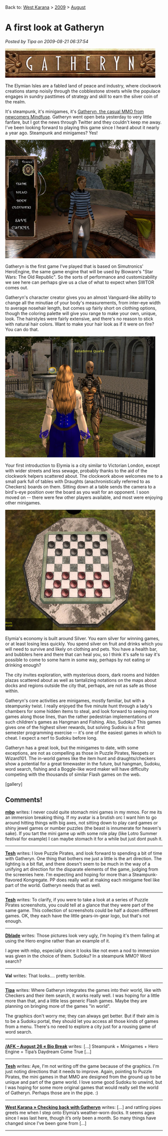 Back to: [West Karana](/posts/westkarana.md) > [2009](/posts/2009/westkarana.md) > [August](./westkarana.md)
# A first look at Gatheryn

*Posted by Tipa on 2009-08-21 06:37:54*

![Gatheryn Logo](../../../uploads/2009/08/Gatheryn-2009-08-20-18-39-39-75.jpg "Gatheryn Logo")

The Elymian Isles are a fabled land of peace and industry, where clockwork creations stamp noisily through the cobblestone streets while the populace engages in sundry pasttimes of strategy and skill to earn the silver coin of the realm.

It's steampunk, it's minigames, it's [Gatheryn, the casual MMO from newcomers Mindfuse](http://www.mindfusegames.com/). Gatheryn went open beta yesterday to very little fanfare, but I got the news through Twitter and they couldn't keep me away. I've been looking forward to playing this game since I heard about it nearly a year ago. Steampunk and minigames? Yes!

![Gatheryn character creator](../../../uploads/2009/08/Gatheryn-2009-08-20-18-41-52-88.jpg "Gatheryn character creator")

Gatheryn is the first game I've played that is based on Simutronics' HeroEngine, the same game engine that will be used by Bioware's "Star Wars: The Old Republic". So the sorts of performance and customizability we see here can perhaps give us a clue of what to expect when SWTOR comes out.

Gatheryn's character creator gives you an almost Vanguard-like ability to change all the minutiae of your body's measurements, from inter-eye width to average nosehair length, but comes up fairly short on clothing options, though the coloring palette will give you range to make your own, unique, look. The hairstyles were fairly extensive, and there's no reason to stick with natural hair colors. Want to make your hair look as if it were on fire? You can do that.

![A clockwork welcomes me to the checkers table](../../../uploads/2009/08/Gatheryn-2009-08-20-18-51-28-13.jpg "A clockwork welcomes me to the checkers table")

Your first introduction to Elymia is a city similar to Victorian London, except with wider streets and less sewage, probably thanks to the aid of the clockwork helpers scattered about. The clockwork above welcomes me to a small park full of tables with Draughts (anachronistically referred to as Checkers) boards on them. Sitting down at a table sends the camera to a bird's-eye position over the board as you wait for an opponent. I soon moved on -- there were few other players available, and most were enjoying other minigames.

![The game of Draughts/Checkers](../../../uploads/2009/08/Gatheryn-2009-08-20-18-56-19-81.jpg "The game of Draughts/Checkers")

Elymia's economy is built around Silver. You earn silver for winning games, or at least losing less quickly. You spend silver on fruit and drinks which you will need to survive and likely on clothing and pets. You have a health bar, and bubblers here and there that can heal you, so I think it's safe to say it's possible to come to some harm in some way, perhaps by not eating or drinking enough?

The city invites exploration, with mysterious doors, dark rooms and hidden plazas scattered about as well as tantalizing notations on the maps about docks and regions outside the city that, perhaps, are not as safe as those within.

Gatheryn's core activities are minigames, mostly familiar, but with a steampunky twist. I really enjoyed the five minute hunt through a lady's chambers for some hidden items to steal, and look forward to seeing more games along those lines, than the rather pedestrian implementations of such children's games as Hangman and Fishing. Also, Sudoku? This games gives one of the highest silver rewards, but solving Sudoku is a first semester programming exercise -- it's one of the easiest games in which to cheat. I expect a nerf to Sudoku before long.

Gatheryn has a great look, but the minigames to date, with some exceptions, are not as compelling as those in Puzzle Pirates, Neopets or Wizard101. The in-world games like the item hunt and draughts/checkers show a potential for a great timewaster in the future, but hangman, Sudoku, word search, fishing and a Boggle-like word maker will have difficulty competing with the thousands of similar Flash games on the web.

[gallery]

## Comments!

**[mbp](http://mindbendingpuzzles.blogspot,com)** writes: I never could quite stomach mini games in my mmos. For me its an immersion breaking thing. If my avatar is a brutish orc I want him to go around hitting things with big axes, not sitting down to play card games or shiny jewel games or number puzzles (the beast is innumerate for heaven's sake). If you tart the mini game up with some role play (like Lotro Summer festival for example) I can maybe stomach it for a while but just dont push it.

---

**[Tesh](http://tishtoshtesh.wordpress.com/)** writes: I love Puzzle Pirates, and look forward to spending a bit of time with Gatheryn. One thing that bothers me just a little is the art direction. The lighting is a bit flat, and there doesn't seem to be much in the way of a unifying art direction for the disparate elements of the game, judging from the screenies here. I'm expecting and hoping for more than a Steampunk-flavored Kongregate. PP does really well at making each minigame feel like part of the world. Gatheryn needs that as well.

---

**[Tesh](http://tishtoshtesh.wordpress.com/)** writes: To clarify, if you were to take a look at a series of Puzzle Pirates screenshots, you could tell at a glance that they were part of the same game. This collection of screenshots could be half a dozen different games. OK, they each have the little gears-in-gear logo, but that's not enough.

---

**[Dblade](http://mmomisanthrope.wordpress.com/)** writes: Those pictures look very ugly, I'm hoping it's them failing at using the Hero engine rather than an example of it.

I agree with mbp, especially since it looks like not even a nod to immersion was given in the choice of them. Sudoku? In a steampunk MMO? Word search?

---

**Val** writes: That looks.... pretty terrible.

---

**[Tipa](https://chasingdings.com)** writes: Where Gatheryn integrates the games into their world, like with Checkers and their item search, it works really well. I was hoping for a little more than that, and a little less generic Flash games. Maybe they are planning on bringing more of the games "in world".

The graphics don't worry me; they can always get better. But if their aim is to be a Sudoku portal, they should let you access all those kinds of games from a menu. There's no need to explore a city just for a rousing game of word search.

---

**[/AFK &#8211; August 26 &laquo; Bio Break](http://biobreak.wordpress.com/2009/08/23/afk-august-26/)** writes: [...] Steampunk + Minigames + Hero Engine = Tipa’s Daydream Come True [...]

---

**[Tesh](http://tishtoshtesh.wordpress.com/)** writes: Aye, I'm not writing off the game because of the graphics. I'm just noting directions that it needs to improve. Again, pointing to Puzzle Pirates, the mini games in that MMO are designed from the ground up to be unique and part of the game world. I love some good Sudoku to unwind, but I was hoping for some more original games that would really sell the world of Gatheryn. Perhaps those are in the pipe. :)

---

**[West Karana » Checking back with Gatheryn](https://chasingdings.com/index.php/2009/09/26/checking-back-with-gatheryn/)** writes: [...] and rattling pipes greets me when I step onto Elymia’s weather-worn docks. It seems ages since I was last here, though it’s only been a month. So many things have changed since I’ve been gone from [...]

---

